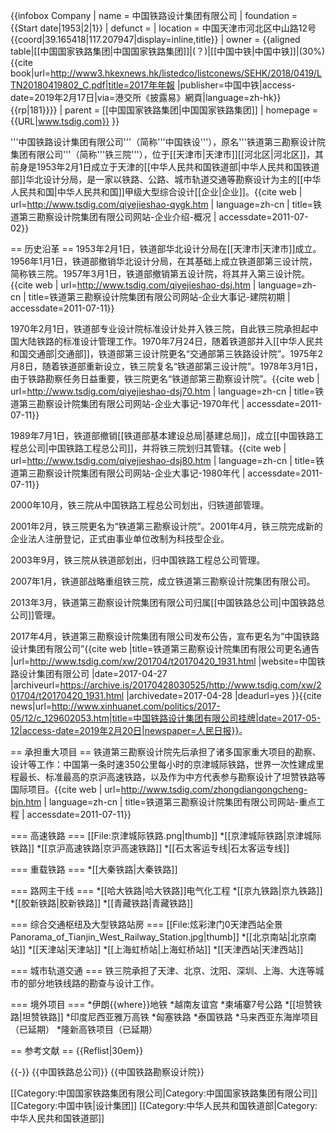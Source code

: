 {{infobox Company
| name                = 中国铁路设计集团有限公司
| foundation          = {{Start date|1953|2|1}}
| defunct             = <!-- {{End date|YYYY|MM|DD}} -->
| location            = 中国天津市河北区中山路12号<br />{{coord|39.165418|117.207947|display=inline,title}}
| owner =  {{aligned table|[[中国国家铁路集团|中国国家铁路集团]]|(？)|[[中国中铁|中国中铁]]|(30%)<ref name=2017年報香港版>{{cite book|url=http://www3.hkexnews.hk/listedco/listconews/SEHK/2018/0419/LTN20180419802_C.pdf|title=2017年年報 |publisher=中国中铁|access-date=2019年2月17日|via=港交所《披露易》網頁|language=zh-hk}}{{rp|181}}</ref>}}
| parent = [[中国国家铁路集团|中国国家铁路集团]]
| homepage            =  {{URL|www.tsdig.com}}
}}

'''中国铁路设计集团有限公司'''（简称'''中国铁设'''），原名'''铁道第三勘察设计院集团有限公司'''（简称'''铁三院'''），位于[[天津市|天津市]][[河北区|河北区]]，其前身是1953年2月1日成立于天津的[[中华人民共和国铁道部|中华人民共和国铁道部]]华北设计分局，是一家以铁路、公路、城市轨道交通等勘察设计为主的[[中华人民共和国|中华人民共和国]]甲级大型综合设计[[企业|企业]]。<ref>{{cite web | url=http://www.tsdig.com/qiyejieshao-qygk.htm | language=zh-cn | title=铁道第三勘察设计院集团有限公司网站-企业介绍-概况 | accessdate=2011-07-02}}</ref>

== 历史沿革 ==
1953年2月1日，铁道部华北设计分局在[[天津市|天津市]]成立。1956年1月1日，铁道部撤销华北设计分局，在其基础上成立铁道部第三设计院，简称铁三院。1957年3月1日，铁道部撤销第五设计院，将其并入第三设计院。<ref>{{cite web | url=http://www.tsdig.com/qiyejieshao-dsj.htm | language=zh-cn | title=铁道第三勘察设计院集团有限公司网站-企业大事记-建院初期 | accessdate=2011-07-11}}</ref>

1970年2月1日，铁道部专业设计院标准设计处并入铁三院，自此铁三院承担起中国大陆铁路的标准设计管理工作。1970年7月24日，随着铁道部并入[[中华人民共和国交通部|交通部]]，铁道部第三设计院更名“交通部第三铁路设计院”。1975年2月8日，随着铁道部重新设立，铁三院复名“铁道部第三设计院”。1978年3月1日，由于铁路勘察任务日益重要，铁三院更名“铁道部第三勘察设计院”。<ref>{{cite web | url=http://www.tsdig.com/qiyejieshao-dsj70.htm | language=zh-cn | title=铁道第三勘察设计院集团有限公司网站-企业大事记-1970年代 | accessdate=2011-07-11}}</ref>

1989年7月1日，铁道部撤销[[铁道部基本建设总局|基建总局]]，成立[[中国铁路工程总公司|中国铁路工程总公司]]，并将铁三院划归其管辖。<ref>{{cite web | url=http://www.tsdig.com/qiyejieshao-dsj80.htm | language=zh-cn | title=铁道第三勘察设计院集团有限公司网站-企业大事记-1980年代 | accessdate=2011-07-11}}</ref>

2000年10月，铁三院从中国铁路工程总公司划出，归铁道部管理。

2001年2月，铁三院更名为“铁道第三勘察设计院”。2001年4月，铁三院完成新的企业法人注册登记，正式由事业单位改制为科技型企业。

2003年9月，铁三院从铁道部划出，归中国铁路工程总公司管理。

2007年1月，铁道部战略重组铁三院，成立铁道第三勘察设计院集团有限公司。

2013年3月，铁道第三勘察设计院集团有限公司归属[[中国铁路总公司|中国铁路总公司]]管理。

2017年4月，铁道第三勘察设计院集团有限公司发布公告，宣布更名为“中国铁路设计集团有限公司”<ref>{{cite web |title=铁道第三勘察设计院集团有限公司更名通告 |url=http://www.tsdig.com/xw/201704/t20170420_1931.html |website=中国铁路设计集团有限公司 |date=2017-04-27 |archiveurl=https://archive.is/20170428030525/http://www.tsdig.com/xw/201704/t20170420_1931.html |archivedate=2017-04-28 |deadurl=yes }}</ref><ref>{{cite news|url=http://www.xinhuanet.com/politics/2017-05/12/c_129602053.htm|title=中国铁路设计集团有限公司挂牌|date=2017-05-12|access-date=2019年2月20日|newspaper=人民日报}}</ref>。

== 承担重大项目 ==
铁道第三勘察设计院先后承担了诸多国家重大项目的勘察、设计等工作：中国第一条时速350公里每小时的京津城际铁路，世界一次性建成里程最长、标准最高的京沪高速铁路，以及作为中方代表参与勘察设计了坦赞铁路等国际项目。<ref>{{cite web | url=http://www.tsdig.com/zhongdiangongcheng-bjn.htm | language=zh-cn | title=铁道第三勘察设计院集团有限公司网站-重点工程 | accessdate=2011-07-11}}</ref>

=== 高速铁路 ===
[[File:京津城际铁路.png|thumb]]
*[[京津城际铁路|京津城际铁路]]
*[[京沪高速铁路|京沪高速铁路]]
*[[石太客运专线|石太客运专线]]

=== 重载铁路 ===
*[[大秦铁路|大秦铁路]]

=== 路网主干线 ===
*[[哈大铁路|哈大铁路]]电气化工程
*[[京九铁路|京九铁路]]
*[[胶新铁路|胶新铁路]]
*[[青藏铁路|青藏铁路]]

=== 综合交通枢纽及大型铁路站房 ===
[[File:炫彩津门0天津西站全景Panorama_of_Tianjin_West_Railway_Station.jpg|thumb]]
*[[北京南站|北京南站]]
*[[天津站|天津站]]
*[[上海虹桥站|上海虹桥站]]
*[[天津西站|天津西站]]

=== 城市轨道交通 ===
铁三院承担了天津、北京、沈阳、深圳、上海、大连等城市的部分地铁线路的勘查与设计工作。

=== 境外项目 ===
*伊朗{{where}}地铁
*越南友谊宫
*柬埔寨7号公路
*[[坦赞铁路|坦赞铁路]] 
*印度尼西亚雅万高铁
*匈塞铁路
*泰国铁路
*马来西亚东海岸项目（已延期）
*隆新高铁项目（已延期）

== 参考文献 ==
{{Reflist|30em}}

{{-}}
{{中国铁路总公司}}
{{中国铁路勘察设计院}}

[[Category:中国国家铁路集团有限公司|Category:中国国家铁路集团有限公司]]
[[Category:中国中铁|设计集团]]
[[Category:中华人民共和国铁道部|Category:中华人民共和国铁道部]]